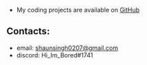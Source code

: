 <ul>
  <li>My coding projects are available on <a href="https://github.com/shaunsingh?tab=repositories" target="_blank" rel="noreferrer">GitHub</a></li>
</ul>

## Contacts: 

- email: shaunsingh0207@gmail.com
- discord: Hi_Im_Bored#1741
